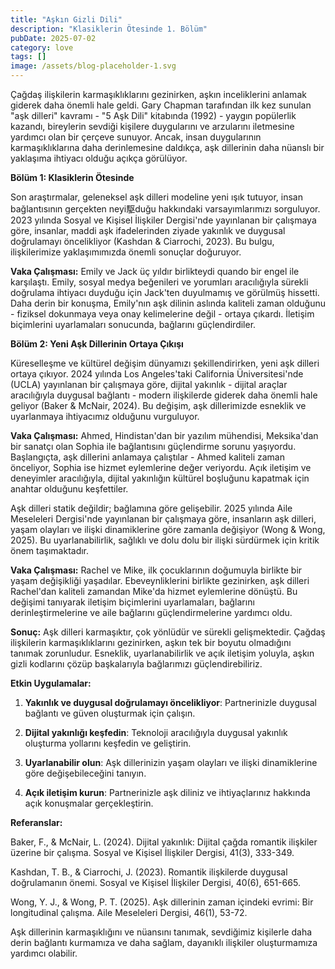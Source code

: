 ```yaml
---
title: "Aşkın Gizli Dili"
description: "Klasiklerin Ötesinde 1. Bölüm"
pubDate: 2025-07-02
category: love
tags: []
image: /assets/blog-placeholder-1.svg
---
```


Çağdaş ilişkilerin karmaşıklıklarını gezinirken, aşkın inceliklerini anlamak giderek daha önemli hale geldi. Gary Chapman tarafından ilk kez sunulan "aşk dilleri" kavramı - "5 Aşk Dili" kitabında (1992) - yaygın popülerlik kazandı, bireylerin sevdiği kişilere duygularını ve arzularını iletmesine yardımcı olan bir çerçeve sunuyor. Ancak, insan duygularının karmaşıklıklarına daha derinlemesine daldıkça, aşk dillerinin daha nüanslı bir yaklaşıma ihtiyacı olduğu açıkça görülüyor.

**Bölüm 1: Klasiklerin Ötesinde**

Son araştırmalar, geleneksel aşk dilleri modeline yeni ışık tutuyor, insan bağlantısının gerçekten neyi駆duğu hakkındaki varsayımlarımızı sorguluyor. 2023 yılında Sosyal ve Kişisel İlişkiler Dergisi'nde yayınlanan bir çalışmaya göre, insanlar, maddi aşk ifadelerinden ziyade yakınlık ve duygusal doğrulamayı öncelikliyor (Kashdan & Ciarrochi, 2023). Bu bulgu, ilişkilerimize yaklaşımımızda önemli sonuçlar doğuruyor.

**Vaka Çalışması:** Emily ve Jack üç yıldır birlikteydi quando bir engel ile karşılaştı. Emily, sosyal medya beğenileri ve yorumları aracılığıyla sürekli doğrulama ihtiyacı duyduğu için Jack'ten duyulmamış ve görülmüş hissetti. Daha derin bir konuşma, Emily'nın aşk dilinin aslında kaliteli zaman olduğunu - fiziksel dokunmaya veya onay kelimelerine değil - ortaya çıkardı. İletişim biçimlerini uyarlamaları sonucunda, bağlarını güçlendirdiler.

**Bölüm 2: Yeni Aşk Dillerinin Ortaya Çıkışı**

Küreselleşme ve kültürel değişim dünyamızı şekillendirirken, yeni aşk dilleri ortaya çıkıyor. 2024 yılında Los Angeles'taki California Üniversitesi'nde (UCLA) yayınlanan bir çalışmaya göre, dijital yakınlık - dijital araçlar aracılığıyla duygusal bağlantı - modern ilişkilerde giderek daha önemli hale geliyor (Baker & McNair, 2024). Bu değişim, aşk dillerimizde esneklik ve uyarlanmaya ihtiyacımız olduğunu vurguluyor.

**Vaka Çalışması:** Ahmed, Hindistan'dan bir yazılım mühendisi, Meksika'dan bir sanatçı olan Sophia ile bağlantısını güçlendirme sorunu yaşıyordu. Başlangıçta, aşk dillerini anlamaya çalıştılar - Ahmed kaliteli zaman önceliyor, Sophia ise hizmet eylemlerine değer veriyordu. Açık iletişim ve deneyimler aracılığıyla, dijital yakınlığın kültürel boşluğunu kapatmak için anahtar olduğunu keşfettiler.

Aşk dilleri statik değildir; bağlamına göre gelişebilir. 2025 yılında Aile Meseleleri Dergisi'nde yayınlanan bir çalışmaya göre, insanların aşk dilleri, yaşam olayları ve ilişki dinamiklerine göre zamanla değişiyor (Wong & Wong, 2025). Bu uyarlanabilirlik, sağlıklı ve dolu dolu bir ilişki sürdürmek için kritik önem taşımaktadır.

**Vaka Çalışması:** Rachel ve Mike, ilk çocuklarının doğumuyla birlikte bir yaşam değişikliği yaşadılar. Ebeveynliklerini birlikte gezinirken, aşk dilleri Rachel'dan kaliteli zamandan Mike'da hizmet eylemlerine dönüştü. Bu değişimi tanıyarak iletişim biçimlerini uyarlamaları, bağlarını derinleştirmelerine ve aile bağlarını güçlendirmelerine yardımcı oldu.

**Sonuç:** Aşk dilleri karmaşıktır, çok yönlüdür ve sürekli gelişmektedir. Çağdaş ilişkilerin karmaşıklıklarını gezinirken, aşkın tek bir boyutu olmadığını tanımak zorunludur. Esneklik, uyarlanabilirlik ve açık iletişim yoluyla, aşkın gizli kodlarını çözüp başkalarıyla bağlarımızı güçlendirebiliriz.

**Etkin Uygulamalar:**

1. **Yakınlık ve duygusal doğrulamayı öncelikliyor**: Partnerinizle duygusal bağlantı ve güven oluşturmak için çalışın.

2. **Dijital yakınlığı keşfedin**: Teknoloji aracılığıyla duygusal yakınlık oluşturma yollarını keşfedin ve geliştirin.

3. **Uyarlanabilir olun**: Aşk dillerinizin yaşam olayları ve ilişki dinamiklerine göre değişebileceğini tanıyın.

4. **Açık iletişim kurun**: Partnerinizle aşk diliniz ve ihtiyaçlarınız hakkında açık konuşmalar gerçekleştirin.

**Referanslar:**

Baker, F., & McNair, L. (2024). Dijital yakınlık: Dijital çağda romantik ilişkiler üzerine bir çalışma. Sosyal ve Kişisel İlişkiler Dergisi, 41(3), 333-349.

Kashdan, T. B., & Ciarrochi, J. (2023). Romantik ilişkilerde duygusal doğrulamanın önemi. Sosyal ve Kişisel İlişkiler Dergisi, 40(6), 651-665.

Wong, Y. J., & Wong, P. T. (2025). Aşk dillerinin zaman içindeki evrimi: Bir longitudinal çalışma. Aile Meseleleri Dergisi, 46(1), 53-72.

Aşk dillerinin karmaşıklığını ve nüansını tanımak, sevdiğimiz kişilerle daha derin bağlantı kurmamıza ve daha sağlam, dayanıklı ilişkiler oluşturmamıza yardımcı olabilir.